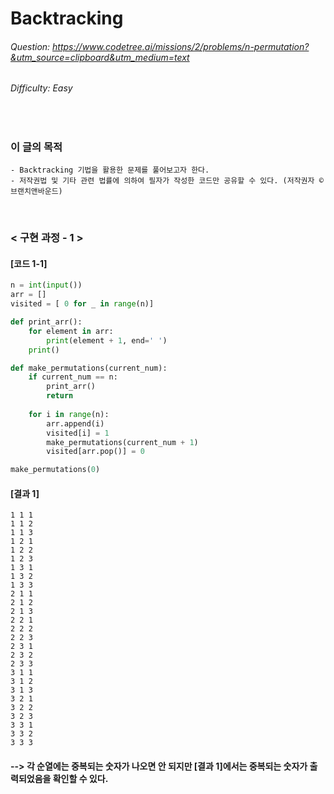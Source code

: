 # Backtracking
###### Question: https://www.codetree.ai/missions/2/problems/n-permutation?&utm_source=clipboard&utm_medium=text
###### Difficulty: Easy
<br/>

### 이 글의 목적
    - Backtracking 기법을 활용한 문제를 풀어보고자 한다.
    - 저작권법 및 기타 관련 법률에 의하여 필자가 작성한 코드만 공유할 수 있다. (저작권자 © 브랜치앤바운드)
<br/>

### < 구현 과정 - 1 >

#### [코드 1-1]
```python
n = int(input())
arr = []
visited = [ 0 for _ in range(n)]

def print_arr():
    for element in arr:
        print(element + 1, end=' ')
    print()

def make_permutations(current_num):
    if current_num == n:
        print_arr()
        return
    
    for i in range(n):
        arr.append(i)
        visited[i] = 1
        make_permutations(current_num + 1)
        visited[arr.pop()] = 0

make_permutations(0)
```
#### [결과 1]
```plaintext
1 1 1 
1 1 2 
1 1 3 
1 2 1 
1 2 2 
1 2 3 
1 3 1 
1 3 2 
1 3 3 
2 1 1 
2 1 2 
2 1 3 
2 2 1 
2 2 2 
2 2 3 
2 3 1 
2 3 2 
2 3 3 
3 1 1 
3 1 2 
3 1 3 
3 2 1 
3 2 2 
3 2 3 
3 3 1 
3 3 2 
3 3 3 

```
#### --> 각 순열에는 중복되는 숫자가 나오면 안 되지만 [결과 1]에서는 중복되는 숫자가 출력되었음을 확인할 수 있다.
